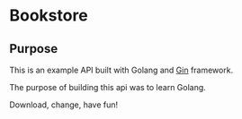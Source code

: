 # Bookstore

## Purpose

This is an example API built with Golang and [Gin](https://github.com/gin-gonic/gin) framework.

The purpose of building this api was to learn Golang.

Download, change, have fun!
